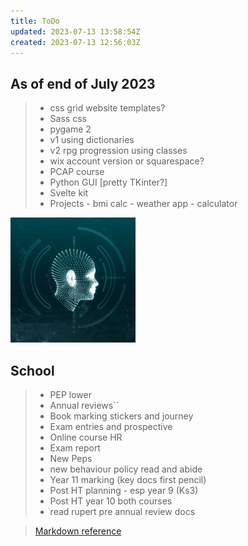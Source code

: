 ```yaml
---
title: ToDo
updated: 2023-07-13 13:58:54Z
created: 2023-07-13 12:56:03Z
---
```


## As of end of July 2023 ##
> - css grid website templates? 
> - Sass css
> - pygame 2  
> - v1 using dictionaries
> - v2 rpg progression using classes  
> - wix account version  or squarespace?
> - PCAP course  
> - Python GUI [pretty TKinter?]
> - Svelte kit
> - Projects - bmi calc - weather app - calculator 

<img src="SuperIntelligence-intro-pic (1).jpg" width="200" height="200" position=centre/>

## School ##
> - PEP lower
> - Annual reviews``
> - Book marking stickers and journey
> - Exam entries and prospective
> - Online course HR
> - Exam report
> - New Peps
> - new behaviour policy read and abide
> - Year 11 marking (key docs first pencil)
> - Post HT planning - esp year 9 (Ks3)
> - Post HT year 10 both courses
> - read rupert pre annual review docs


>  [Markdown reference](https://www.markdownguide.org/basic-syntax/)

